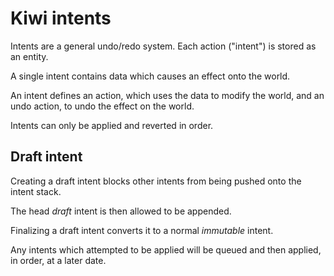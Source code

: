 # Kiwi intents

Intents are a general undo/redo system. Each action ("intent") is stored as an entity.

A single intent contains data which causes an effect onto the world.

An intent defines an action, which uses the data to modify the world, and an
undo action, to undo the effect on the world.

Intents can only be applied and reverted in order.

## Draft intent

Creating a draft intent blocks other intents from being pushed onto the intent
stack.

The head _draft_ intent is then allowed to be appended.

Finalizing a draft intent converts it to a normal _immutable_ intent.

Any intents which attempted to be applied will be queued and then applied, in
order, at a later date.
